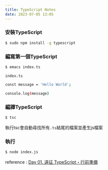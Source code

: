 ```yaml
---
title: TypeScript Notes
date: 2023-07-05 13:05
---
```


### 安裝TypeScript

``` bash
$ sudo npm install -g typescript
```

### 編寫第一個TypeScript

``` bash
$ emacs index.ts
```

`index.ts`

``` bash
const message = 'Hello World';

console.log(message)
```

### 編譯TypeScript

``` bash
$ tsc
```

執行tsc會自動尋找所有`.ts`結尾的檔案並產生js檔案

### 執行

``` bash
$ node index.js
```

reference : [Day 01. 遠征 TypeScript・行前準備](https://ithelp.ithome.com.tw/articles/10214714)
